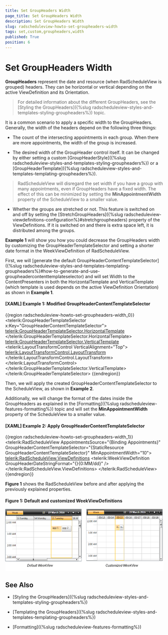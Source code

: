 ```yaml
---
title: Set GroupHeaders Width
page_title: Set GroupHeaders Width
description: Set GroupHeaders Width
slug: radscheduleview-howto-set-groupheaders-width
tags: set,custom,groupheaders,width
published: True
position: 6
---
```


# Set GroupHeaders Width

__GroupHeaders__ represent the date and resource (when RadScheduleView is grouped) headers. They can be horizontal or vertical depending on the active ViewDefinition and its Orientation. 

>For detailed information about the different GroupHeaders, see the [Styling the GroupHeaders]({%slug radscheduleview-styles-and-templates-styling-groupheaders%}) topic.    

It is a common scenario to apply a specific width to the GroupHeaders. Generally, the width of the headers depend on the following three things:

* The count of the intersecting appointments in each group. When there are more appointments, the width of the group is increased. 

* The desired width of the GroupHeader control itself. It can be changed by either setting a custom [GroupHeaderStyle]({%slug radscheduleview-styles-and-templates-styling-groupheaders%}) or a [GroupHeaderTemplate]({%slug radscheduleview-styles-and-templates-templating-groupheaders%}).

>RadScheduleView will disregard the set width if you have a group with many appointments, even if GroupHeaders have a fixed width. The effect of this can be minimized by setting the __MinAppointmentWidth__ property of the ScheduleView to a smaller value.

* Whether the groups are stretched or not. This feature is switched on and off by setting the [StretchGroupHeaders]({%slug radscheduleview-viewdefinitions-configuration%}#stretchgroupheaders) property of the ViewDefinitions. If it is switched on and there is extra space left, it is distributed among the groups.

__Example 1__ will show you how you could decrease the GroupHeaders width by customizing the GroupHeaderTemplateSelector and setting a shorter date format in the WeekViewDefinition of RadScheduleView.

First, we will [generate the default GroupHeaderContentTemplateSelector]({%slug radscheduleview-styles-and-templates-templating-groupheaders%}#how-to-generate-and-use-groupheadercontenttemplateselector) and will set Width to the ContentPresenters in both the HorizontalTemplate and VerticalTemplate (which template is used depends on the active ViewDefinition Orientation) as shown in __Example 1__.

#### __[XAML] Example 1: Modified GroupHeaderContentTemplateSelector__

{{region radscheduleview-howto-set-groupheaders-width_0}}
	<telerik:GroupHeaderTemplateSelector x:Key="GroupHeaderContentTemplateSelector">
		<telerik:GroupHeaderTemplateSelector.HorizontalTemplate>
			<DataTemplate>
				<ContentPresenter Content="{Binding FormattedName}" Height="16" Margin="2" Width="30" />
			</DataTemplate>
		</telerik:GroupHeaderTemplateSelector.HorizontalTemplate>
		<telerik:GroupHeaderTemplateSelector.VerticalTemplate>
            <DataTemplate>
                <telerik:LayoutTransformControl VerticalAlignment="Top">
					<telerik:LayoutTransformControl.LayoutTransform>
						<RotateTransform Angle="-90" />
                    </telerik:LayoutTransformControl.LayoutTransform>
					<ContentPresenter Content="{Binding FormattedName}" Margin="2" Width="30" Height="16"  />
				</telerik:LayoutTransformControl>
			</DataTemplate>
		</telerik:GroupHeaderTemplateSelector.VerticalTemplate>
	</telerik:GroupHeaderTemplateSelector>
{{endregion}}

Then, we will apply the created GroupHeaderContentTemplateSelector to the ScheduleView, as shown in __Example 2__.

Additionally, we will change the format of the dates inside the GroupHeaders as explained in the [Formatting]({%slug radscheduleview-features-formatting%}) topic and will set the __MinAppointmentWidth__ property of the ScheduleView to a smaller value.

#### __[XAML] Example 2: Apply GroupHeaderContentTemplateSelector__

{{region radscheduleview-howto-set-groupheaders-width_1}}
	<telerik:RadScheduleView AppointmentsSource="{Binding Appointments}" 
            GroupHeaderContentTemplateSelector="{StaticResource GroupHeaderContentTemplateSelector}"
			MinAppointmentWidth="10">		
		<telerik:RadScheduleView.ViewDefinitions>
                <telerik:WeekViewDefinition  GroupHeaderDateStringFormat="{}{0:MM/dd}" />           
		</telerik:RadScheduleView.ViewDefinitions>
	</telerik:RadScheduleView>
{{endregion}}

__Figure 1__ shows the RadScheduleView before and after applying the previously explained properties.

#### __Figure 1: Default and customized WeekViewDefinitions__

![](images/radscheduleview_howto_setgroupheaderswidth_0.png)

## See Also

 * [Styling the GroupHeaders]({%slug radscheduleview-styles-and-templates-styling-groupheaders%})

 * [Templating the GroupHeaders]({%slug radscheduleview-styles-and-templates-templating-groupheaders%})
 
 * [Formatting]({%slug radscheduleview-features-formatting%})
